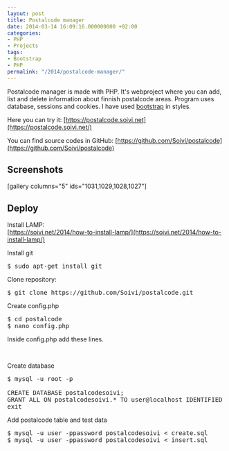 ```yaml
---
layout: post
title: Postalcode manager
date: 2014-03-14 16:09:16.000000000 +02:00
categories:
- PHP
- Projects
tags:
- Bootstrap
- PHP
permalink: "/2014/postalcode-manager/"
---
```

Postalcode manager is made with PHP. It's webproject where you can add, list and delete information about finnish postalcode areas. Program uses database, sessions and cookies. I have used [bootstrap](http://getbootstrap.com/) in styles.

Here you can try it: [https://postalcode.soivi.net](https://postalcode.soivi.net/)

You can find source codes in GitHub: [https://github.com/Soivi/postalcode](https://github.com/Soivi/postalcode)

## Screenshots

[gallery columns="5" ids="1031,1029,1028,1027"]

## Deploy

Install LAMP:  
[https://soivi.net/2014/how-to-install-lamp/](https://soivi.net/2014/how-to-install-lamp/)

Install git

<pre>$ sudo apt-get install git</pre>

Clone repository:

<pre>$ git clone https://github.com/Soivi/postalcode.git</pre>

Create config.php

<pre>$ cd postalcode
$ nano config.php</pre>

Inside config.php add these lines.

<pre><?php
        define (DSN, "mysql:host=localhost;dbname=postalcodesoivi");
        define (DB_USER, "user");
        define (DB_PASSWORD, "password");
?>
</pre>

Create database

<pre>$ mysql -u root -p

CREATE DATABASE postalcodesoivi;
GRANT ALL ON postalcodesoivi.* TO user@localhost IDENTIFIED BY 'password';
exit
</pre>

Add postalcode table and test data

<pre>$ mysql -u user -ppassword postalcodesoivi < create.sql
$ mysql -u user -ppassword postalcodesoivi < insert.sql
</pre>